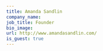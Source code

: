 ```yaml
---
title: Amanda Sandlin
company_name:
job_title: Founder
bio_image:
url: http://www.amandasandlin.com/
is_guest: true
---
```

